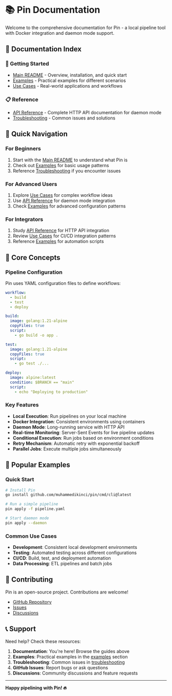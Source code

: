 # 📚 Pin Documentation

Welcome to the comprehensive documentation for Pin - a local pipeline tool with Docker integration and daemon mode support.

## 📖 Documentation Index

### 🚀 Getting Started
- [Main README](../README.md) - Overview, installation, and quick start
- [Examples](examples.md) - Practical examples for different scenarios
- [Use Cases](use-cases.md) - Real-world applications and workflows

### 📋 Reference
- [API Reference](api-reference.md) - Complete HTTP API documentation for daemon mode
- [Troubleshooting](troubleshooting.md) - Common issues and solutions

## 🎯 Quick Navigation

### For Beginners
1. Start with the [Main README](../README.md) to understand what Pin is
2. Check out [Examples](examples.md) for basic usage patterns
3. Reference [Troubleshooting](troubleshooting.md) if you encounter issues

### For Advanced Users
1. Explore [Use Cases](use-cases.md) for complex workflow ideas
2. Use [API Reference](api-reference.md) for daemon mode integration
3. Check [Examples](examples.md) for advanced configuration patterns

### For Integrators
1. Study [API Reference](api-reference.md) for HTTP API integration
2. Review [Use Cases](use-cases.md) for CI/CD integration patterns
3. Reference [Examples](examples.md) for automation scripts

## 🔧 Core Concepts

### Pipeline Configuration
Pin uses YAML configuration files to define workflows:

```yaml
workflow:
  - build
  - test
  - deploy

build:
  image: golang:1.21-alpine
  copyFiles: true
  script:
    - go build -o app .

test:
  image: golang:1.21-alpine
  copyFiles: true
  script:
    - go test ./...

deploy:
  image: alpine:latest
  condition: $BRANCH == "main"
  script:
    - echo "Deploying to production"
```

### Key Features
- **Local Execution**: Run pipelines on your local machine
- **Docker Integration**: Consistent environments using containers
- **Daemon Mode**: Long-running service with HTTP API
- **Real-time Monitoring**: Server-Sent Events for live pipeline updates
- **Conditional Execution**: Run jobs based on environment conditions
- **Retry Mechanism**: Automatic retry with exponential backoff
- **Parallel Jobs**: Execute multiple jobs simultaneously

## 🌟 Popular Examples

### Quick Start
```bash
# Install Pin
go install github.com/muhammedikinci/pin/cmd/cli@latest

# Run a simple pipeline
pin apply -f pipeline.yaml

# Start daemon mode
pin apply --daemon
```

### Common Use Cases
- **Development**: Consistent local development environments
- **Testing**: Automated testing across different configurations
- **CI/CD**: Build, test, and deployment automation
- **Data Processing**: ETL pipelines and batch jobs

## 🤝 Contributing

Pin is an open-source project. Contributions are welcome!

- [GitHub Repository](https://github.com/muhammedikinci/pin)
- [Issues](https://github.com/muhammedikinci/pin/issues)
- [Discussions](https://github.com/muhammedikinci/pin/discussions)

## 📞 Support

Need help? Check these resources:

1. **Documentation**: You're here! Browse the guides above
2. **Examples**: Practical examples in the [examples](examples.md) section
3. **Troubleshooting**: Common issues in [troubleshooting](troubleshooting.md)
4. **GitHub Issues**: Report bugs or ask questions
5. **Discussions**: Community discussions and feature requests

---

**Happy pipelining with Pin! 🔥**